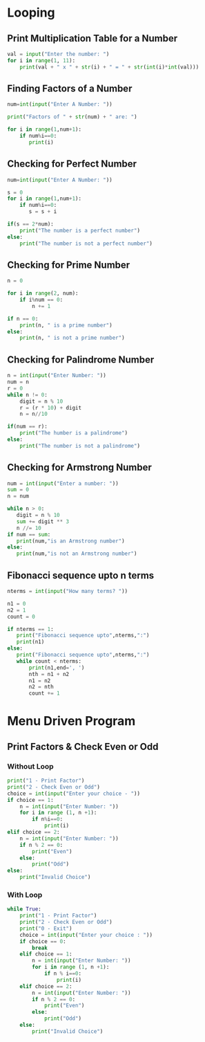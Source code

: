 # Looping

## Print Multiplication Table for a Number

```python
val = input("Enter the number: ")
for i in range(1, 11):
    print(val + " x " + str(i) + " = " + str(int(i)*int(val)))
```

## Finding Factors of a Number

```python
num=int(input("Enter A Number: "))

print("Factors of " + str(num) + " are: ")

for i in range(1,num+1):
    if num%i==0:
       print(i)
```

## Checking for Perfect Number

```python
num=int(input("Enter A Number: "))

s = 0
for i in range(1,num+1):
    if num%i==0:
       s = s + i

if(s == 2*num):
    print("The number is a perfect number")
else:
    print("The number is not a perfect number")
```

## Checking for Prime Number

```python
n = 0

for i in range(2, num):
    if i%num == 0:
        n += 1

if n == 0:
    print(n, " is a prime number")
else:
    print(n, " is not a prime number")
```

## Checking for Palindrome Number

```python
n = int(input("Enter Number: "))
num = n
r = 0
while n != 0:
    digit = n % 10
    r = (r * 10) + digit
    n = n//10

if(num == r):
    print("The humber is a palindrome")
else:
    print("The number is not a palindrome")
```

## Checking for Armstrong Number

```python
num = int(input("Enter a number: "))
sum = 0
n = num

while n > 0:
   digit = n % 10
   sum += digit ** 3
   n //= 10
if num == sum:
   print(num,"is an Armstrong number")
else:
   print(num,"is not an Armstrong number")
```

## Fibonacci sequence upto n terms

```python
nterms = int(input("How many terms? "))

n1 = 0
n2 = 1
count = 0

if nterms == 1:
   print("Fibonacci sequence upto",nterms,":")
   print(n1)
else:
   print("Fibonacci sequence upto",nterms,":")
   while count < nterms:
       print(n1,end=', ')
       nth = n1 + n2
       n1 = n2
       n2 = nth
       count += 1
```

# Menu Driven Program

## Print Factors & Check Even or Odd

### Without Loop

```python
print("1 - Print Factor")
print("2 - Check Even or Odd")
choice = int(input("Enter your choice - "))
if choice == 1:
    n = int(input("Enter Number: "))
    for i in range (1, n +1):
        if n%i==0:
            print(i)
elif choice == 2:
    n = int(input("Enter Number: "))
    if n % 2 == 0:
        print("Even")
    else:
        print("Odd")
else:
    print("Invalid Choice")
```

### With Loop

```python
while True:
    print("1 - Print Factor")
    print("2 - Check Even or Odd")
    print("0 - Exit")
    choice = int(input("Enter your choice : "))
    if choice == 0:
        break
    elif choice == 1:
        n = int(input("Enter Number: "))
        for i in range (1, n +1):
            if n % i==0:
                print(i)
    elif choice == 2:
        n = int(input("Enter Number: "))
        if n % 2 == 0:
            print("Even")
        else:
            print("Odd")
    else:
        print("Invalid Choice")

```
